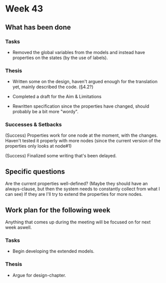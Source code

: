 # Week 43

## What has been done

### Tasks

* Removed the global variables from the models and instead have properties on the states (by the use of labels).

### Thesis

* Written some on the design, haven't argued enough for the translation yet, mainly described the code. (§4.2?)

* Completed a draft for the Aim & Limitations

* Rewritten specification since the properties have changed, should probably be a bit more "wordy".

### Successes & Setbacks

(Success) Properties work for one node at the moment, with the changes. Haven't tested it properly with more nodes (since the current version of the properties only looks at node#1)

(Success) Finalized some writing that's been delayed.

## Specific questions

Are the current properties well-defined? (Maybe they should have an always-clause, but then the system needs to constantly collect from what I can see) If they are I'll try to extend the properties for more nodes.

## Work plan for the following week

Anything that comes up during the meeting will be focused on for next week aswell.

### Tasks

* Begin developing the extended models.

### Thesis

* Argue for design-chapter.
